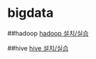 # bigdata


##hadoop
[hadoop 설치/실습]()

##hive
[hive 설치/실습](https://github.com/jonghyeon/bigdata/blob/master/hive/README.md)